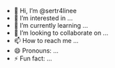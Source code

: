 - 👋 Hi, I’m @sertr4linee
- 👀 I’m interested in ...
- 🌱 I’m currently learning ...
- 💞️ I’m looking to collaborate on ...
- 📫 How to reach me ...
- 😄 Pronouns: ...
- ⚡ Fun fact: ...

<!---
sertr4linee/sertr4linee is a ✨ special ✨ repository because its `README.md` (this file) appears on your GitHub profile.
You can click the Preview link to take a look at your changes.
--->
